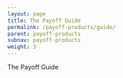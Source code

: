 ```yaml
---
layout: page
title: The Payoff Guide
permalink: /payoff-products/guide/
parent: payoff-products
subnav: payoff-products
weight: 3
---
```



<section class="p-b-md">
	<p class="lead">The Payoff Guide</p>
</section>
